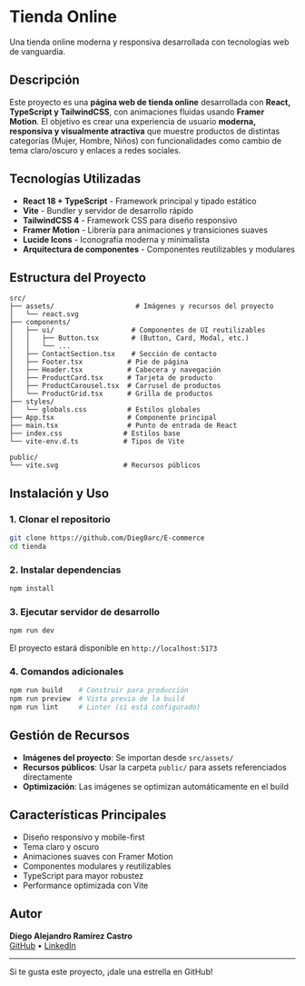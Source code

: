 # Tienda Online 

Una tienda online moderna y responsiva desarrollada con tecnologías web de vanguardia.

##  Descripción

Este proyecto es una **página web de tienda online** desarrollada con **React, TypeScript y TailwindCSS**, con animaciones fluidas usando **Framer Motion**. El objetivo es crear una experiencia de usuario **moderna, responsiva y visualmente atractiva** que muestre productos de distintas categorías (Mujer, Hombre, Niños) con funcionalidades como cambio de tema claro/oscuro y enlaces a redes sociales.

##  Tecnologías Utilizadas

- **React 18 + TypeScript** - Framework principal y tipado estático
- **Vite** - Bundler y servidor de desarrollo rápido
- **TailwindCSS 4** - Framework CSS para diseño responsivo
- **Framer Motion** - Librería para animaciones y transiciones suaves
- **Lucide Icons** - Iconografía moderna y minimalista
- **Arquitectura de componentes** - Componentes reutilizables y modulares

##  Estructura del Proyecto

```
src/
├── assets/                    # Imágenes y recursos del proyecto
│   └── react.svg
├── components/
│   ├── ui/                   # Componentes de UI reutilizables
│   │   ├── Button.tsx        # (Button, Card, Modal, etc.)
│   │   └── ...
│   ├── ContactSection.tsx    # Sección de contacto
│   ├── Footer.tsx           # Pie de página
│   ├── Header.tsx           # Cabecera y navegación
│   ├── ProductCard.tsx      # Tarjeta de producto
│   ├── ProductCarousel.tsx  # Carrusel de productos
│   └── ProductGrid.tsx      # Grilla de productos
├── styles/
│   └── globals.css          # Estilos globales
├── App.tsx                  # Componente principal
├── main.tsx                 # Punto de entrada de React
├── index.css               # Estilos base
└── vite-env.d.ts           # Tipos de Vite

public/
└── vite.svg                # Recursos públicos
```

##  Instalación y Uso

### 1. Clonar el repositorio
```bash
git clone https://github.com/Dieg0arc/E-commerce
cd tienda
```

### 2. Instalar dependencias
```bash
npm install
```

### 3. Ejecutar servidor de desarrollo
```bash
npm run dev
```

El proyecto estará disponible en `http://localhost:5173`

### 4. Comandos adicionales
```bash
npm run build    # Construir para producción
npm run preview  # Vista previa de la build
npm run lint     # Linter (si está configurado)
```

##  Gestión de Recursos

- **Imágenes del proyecto**: Se importan desde `src/assets/`
- **Recursos públicos**: Usar la carpeta `public/` para assets referenciados directamente
- **Optimización**: Las imágenes se optimizan automáticamente en el build

##  Características Principales

-  Diseño responsivo y mobile-first
-  Tema claro y oscuro
-  Animaciones suaves con Framer Motion
-  Componentes modulares y reutilizables
-  TypeScript para mayor robustez
-  Performance optimizada con Vite


##  Autor

**Diego Alejandro Ramírez Castro**  
[GitHub]([https://github.com/[tu-usuario](https://github.com/Dieg0arc)](https://github.com/Dieg0arc)) • [LinkedIn]([https://linkedin.com/in/tu-perfil](https://www.linkedin.com/in/diego-alejandro-ramirez-castro-1585302b1/))


---

Si te gusta este proyecto, ¡dale una estrella en GitHub!
